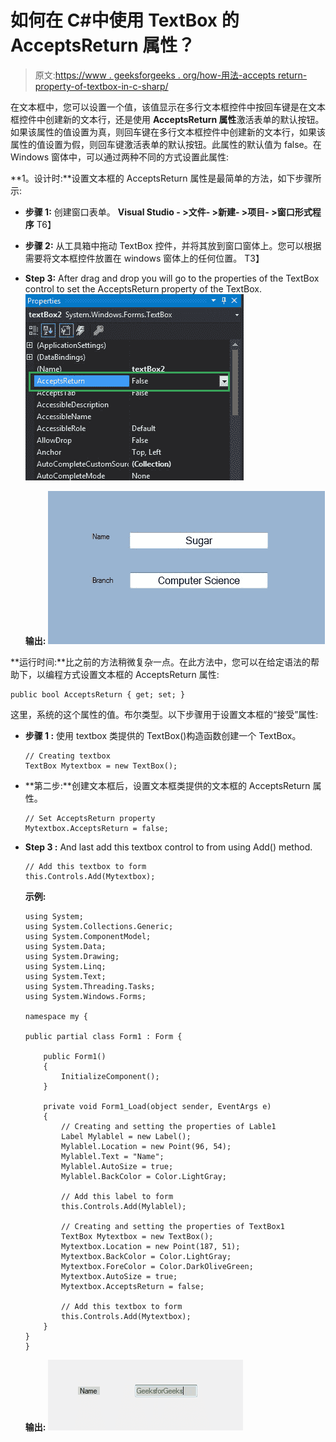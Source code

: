 # 如何在 C#中使用 TextBox 的 AcceptsReturn 属性？

> 原文:[https://www . geeksforgeeks . org/how-用法-accepts return-property-of-textbox-in-c-sharp/](https://www.geeksforgeeks.org/how-to-use-acceptsreturn-property-of-textbox-in-c-sharp/)

在文本框中，您可以设置一个值，该值显示在多行文本框控件中按回车键是在文本框控件中创建新的文本行，还是使用 **AcceptsReturn 属性**激活表单的默认按钮。
如果该属性的值设置为真，则回车键在多行文本框控件中创建新的文本行，如果该属性的值设置为假，则回车键激活表单的默认按钮。此属性的默认值为 false。在 Windows 窗体中，可以通过两种不同的方式设置此属性:

**1。设计时:**设置文本框的 AcceptsReturn 属性是最简单的方法，如下步骤所示:

*   **步骤 1:** 创建窗口表单。
    **Visual Studio - >文件- >新建- >项目- >窗口形式程序**
    T6】
*   **步骤 2:** 从工具箱中拖动 TextBox 控件，并将其放到窗口窗体上。您可以根据需要将文本框控件放置在 windows 窗体上的任何位置。
    T3】
*   **Step 3:** After drag and drop you will go to the properties of the TextBox control to set the AcceptsReturn property of the TextBox.
    ![](img/8cc181d163d8871071e2477054fab570.png)

    **输出:**
    ![](img/2bf2f23456a0d111a68020199a7c3597.png)

**运行时间:**比之前的方法稍微复杂一点。在此方法中，您可以在给定语法的帮助下，以编程方式设置文本框的 AcceptsReturn 属性:

```
public bool AcceptsReturn { get; set; }
```

这里，系统的这个属性的值。布尔类型。以下步骤用于设置文本框的“接受”属性:

*   **步骤 1 :** 使用 textbox 类提供的 TextBox()构造函数创建一个 TextBox。

    ```
    // Creating textbox
    TextBox Mytextbox = new TextBox();

    ```

*   **第二步:**创建文本框后，设置文本框类提供的文本框的 AcceptsReturn 属性。

    ```
    // Set AcceptsReturn property
    Mytextbox.AcceptsReturn = false;

    ```

*   **Step 3 :** And last add this textbox control to from using Add() method.

    ```
    // Add this textbox to form
    this.Controls.Add(Mytextbox);

    ```

    **示例:**

    ```
    using System;
    using System.Collections.Generic;
    using System.ComponentModel;
    using System.Data;
    using System.Drawing;
    using System.Linq;
    using System.Text;
    using System.Threading.Tasks;
    using System.Windows.Forms;

    namespace my {

    public partial class Form1 : Form {

        public Form1()
        {
            InitializeComponent();
        }

        private void Form1_Load(object sender, EventArgs e)
        {
            // Creating and setting the properties of Lable1
            Label Mylablel = new Label();
            Mylablel.Location = new Point(96, 54);
            Mylablel.Text = "Name";
            Mylablel.AutoSize = true;
            Mylablel.BackColor = Color.LightGray;

            // Add this label to form
            this.Controls.Add(Mylablel);

            // Creating and setting the properties of TextBox1
            TextBox Mytextbox = new TextBox();
            Mytextbox.Location = new Point(187, 51);
            Mytextbox.BackColor = Color.LightGray;
            Mytextbox.ForeColor = Color.DarkOliveGreen;
            Mytextbox.AutoSize = true;
            Mytextbox.AcceptsReturn = false;

            // Add this textbox to form
            this.Controls.Add(Mytextbox);
        }
    }
    }
    ```

    **输出:**
    ![](img/d8aa0835eaf837d5872dbfae510e2b86.png)